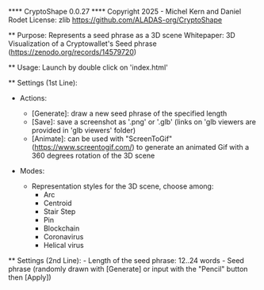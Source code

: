 **** CryptoShape 0.0.27 ****
Copyright 2025 - Michel Kern and Daniel Rodet 
License: zlib
https://github.com/ALADAS-org/CryptoShape

** Purpose: Represents a seed phrase as a 3D scene 
   Whitepaper: 3D Visualization of a Cryptowallet's Seed phrase (https://zenodo.org/records/14579720)

** Usage: Launch by double click on 'index.html'

** Settings (1st Line): 

* Actions: 
    - [Generate]: draw a new seed phrase of the specified length
	- [Save]: save a screenshot as '.png' or '.glb' (links on 'glb viewers are provided in 'glb viewers' folder)
	- [Animate]: can be used with "ScreenToGif" (https://www.screentogif.com/) to generate 
	  an animated Gif with a 360 degrees rotation of the 3D scene
	
* Modes:
    - Representation styles for the 3D scene, choose among:
		- Arc
		- Centroid
		- Stair Step
		- Pin
		- Blockchain
		- Coronavirus
		- Helical virus
		
** Settings (2nd Line): 
	- Length of the seed phrase: 12..24 words
	- Seed phrase (randomly drawn with [Generate] or input with the "Pencil" button then [Apply])
	
